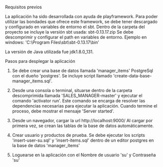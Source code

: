 Requisitos previos

La aplicación ha sido desarrollada con ayuda de playframework. 
Para poder utilizar las bondades que ofrece este framework, 
se debe tener descargado y configurado en variables de entorno el sbt.
Dentro de la carpeta del proyecto se incluye la versión sbt usada: 
sbt-0.13.17.zip 
Se debe descomprimir y configurar el path en variables de entorno.
Ejemplo en windows: 'C:\Program Files\sbt\sbt-0.13.17\bin'

La versión de Java utilizada fue jdk1.8.0_131.


Pasos para desplegar la aplicación

1. Se debe crear una base de datos llamada 'manager_items' PostgreSql
con el dueño 'postgres'. Se incluye script llamado 
'create-data-base-manager_items.sql'.

2. Desde una consola o terminal, situarse dentro de la carpeta descomprimida llamada
'SALES_MANAGER-master' y ejecutar el comando 'activator run'. Este comando
se encarga de resolver las dependencias necesarias para ejecutar la aplicación.
Cuando termine el proceso, debe mostrar el mensaje 'Server started'.

3. Desde un navegador, cargar la url http://localhost:9000/ 
Al cargar por primera vez, se crean las tablas de la base de datos 
automáticamente.

4. Crear usuario y productos de prueba. Se debe ejecutar los scripts
'insert-user-su.sql' y 'insert-items.sql' dentro de un editor postgres en
la base de datos 'manager_items'

5. Loguearse en la aplicación con el Nombre de usuario 'su' y 
Contraseña 'su'

